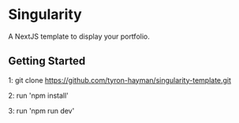 # Singularity

A NextJS template to display your portfolio.

## Getting Started

1: git clone https://github.com/tyron-hayman/singularity-template.git

2: run 'npm install'

3: run 'npm run dev'
